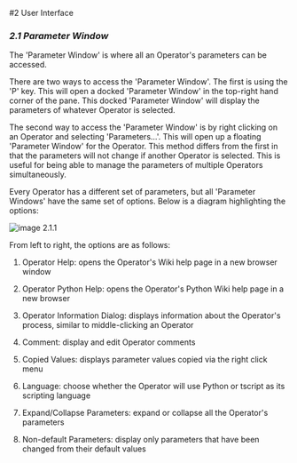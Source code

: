 #2 User Interface
### *2.1 Parameter Window*

The 'Parameter Window' is where all an Operator's parameters can be accessed.

There are two ways to access the 'Parameter Window'. The first is using the 'P' key. This will open a docked 'Parameter Window' in the top-right hand corner of the pane. This docked 'Parameter Window' will display the parameters of whatever Operator is selected.

The second way to access the 'Parameter Window' is by right clicking on an Operator and selecting 'Parameters...'. This will open up a floating 'Parameter Window' for the Operator. This method differs from the first in that the parameters will not change if another Operator is selected. This is useful for being able to manage the parameters of multiple Operators simultaneously.

Every Operator has a different set of parameters, but all 'Parameter Windows' have the same set of options. Below is a diagram highlighting the options:

![image 2.1.1](../img/2.1/parameter-window.png)

From left to right, the options are as follows:


1. Operator Help: opens the Operator's Wiki help page in a new browser window

2. Operator Python Help: opens the Operator's Python Wiki help page in a new browser

3. Operator Information Dialog: displays information about the Operator's process, similar to middle-clicking an Operator

4. Comment: display and edit Operator comments

5. Copied Values: displays parameter values copied via the right click menu

6. Language: choose whether the Operator will use Python or tscript as its scripting language

7. Expand/Collapse Parameters: expand or collapse all the Operator's parameters

8. Non-default Parameters: display only parameters that have been changed from their default values
